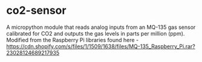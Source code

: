 # co2-sensor

A micropython module that reads analog inputs from an MQ-135 gas sensor calibrated for CO2 and outputs the gas levels in parts per million (ppm).
Modified from the Raspberry Pi libraries found here - https://cdn.shopify.com/s/files/1/1509/1638/files/MQ-135_Raspberry_Pi.rar?23028124689217935
